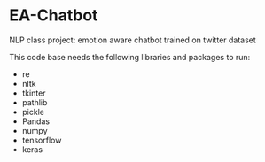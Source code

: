 # EA-Chatbot
NLP class project: emotion aware chatbot trained on twitter dataset

This code base needs the following libraries and packages to run:
- re
- nltk
- tkinter
- pathlib
- pickle
- Pandas
- numpy
- tensorflow
- keras
